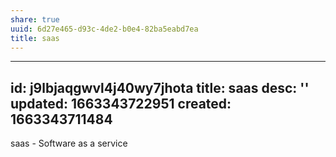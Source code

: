 ```yaml
---
share: true
uuid: 6d27e465-d93c-4de2-b0e4-82ba5eabd7ea
title: saas
---
```

---
id: j9lbjaqgwvl4j40wy7jhota
title: saas
desc: ''
updated: 1663343722951
created: 1663343711484
---

saas - Software as a service